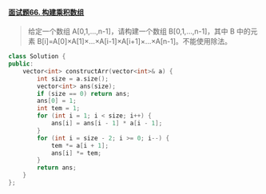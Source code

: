 #### [面试题66. 构建乘积数组](https://leetcode-cn.com/problems/gou-jian-cheng-ji-shu-zu-lcof/)

> 给定一个数组 A[0,1,…,n-1]，请构建一个数组 B[0,1,…,n-1]，其中 B 中的元素 B[i]=A[0]×A[1]×…×A[i-1]×A[i+1]×…×A[n-1]。不能使用除法。
>

```c++
class Solution {
public:
    vector<int> constructArr(vector<int>& a) {
        int size = a.size();
        vector<int> ans(size);
        if (size == 0) return ans;
        ans[0] = 1;
        int tem = 1;
        for (int i = 1; i < size; i++) {
            ans[i] = ans[i - 1] * a[i - 1];
        }
        for (int i = size - 2; i >= 0; i--) {
            tem *= a[i + 1];
            ans[i] *= tem;
        }
        return ans;
    }
};
```

